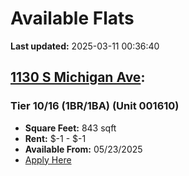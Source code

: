 # Available Flats

**Last updated:** 2025-03-11 00:36:40

## [1130 S Michigan Ave](https://1130smichigan.com/wp-json/floorplans/v1/available-units):
### Tier 10/16 (1BR/1BA) (Unit 001610)
- **Square Feet:** 843 sqft
- **Rent:** $-1 - $-1
- **Available From:** 05/23/2025
- [Apply Here](https://1130smichigan.securecafe.com/onlineleasing/eleven-thirty/oleapplication.aspx?stepname=RentalOptions&myOlePropertyId=638530&FloorPlanID=2321073&UnitID=11312969&header=1)

